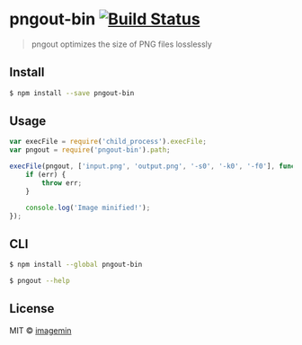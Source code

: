 # pngout-bin [![Build Status](http://img.shields.io/travis/imagemin/pngout-bin.svg?style=flat)](https://travis-ci.org/imagemin/pngout-bin)

> pngout optimizes the size of PNG files losslessly


## Install

```sh
$ npm install --save pngout-bin
```


## Usage

```js
var execFile = require('child_process').execFile;
var pngout = require('pngout-bin').path;

execFile(pngout, ['input.png', 'output.png', '-s0', '-k0', '-f0'], function (err) {
	if (err) {
		throw err;
	}

	console.log('Image minified!');
});
```


## CLI

```sh
$ npm install --global pngout-bin
```

```sh
$ pngout --help
```


## License

MIT © [imagemin](https://github.com/imagemin)
